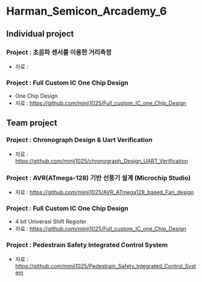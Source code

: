 # Harman_Semicon_Arcademy_6
## Individual project
### Project : 초음파 센서를 이용한 거리측정
*  자료 :

### Project : Full Custom IC One Chip Design
* One Chip Design
* 자료 : https://github.com/minji1025/Full_custom_IC_one_Chip_Design


## Team project
### Project : Chronograph Design & Uart Verification 
* 자료 : https://github.com/minji1025/chronograph_Design_UART_Verification

### Project : AVR(ATmega-128) 기반 선풍기 설계 (Microchip Studio)
* 자료 : https://github.com/minji1025/AVR_ATmega128_based_Fan_design
  
### Project : Full Custom IC One Chip Design
* 4 bit Univerasl Shift Register
* 자료 : https://github.com/minji1025/Full_custom_IC_one_Chip_Design

### Project : Pedestrain Safety Integrated Control System 
* 자료 : https://github.com/minji1025/Pedestrain_Safety_Integrated_Control_System

